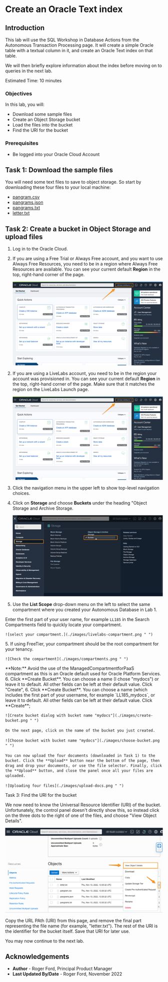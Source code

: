 # Create an Oracle Text index

## Introduction

This lab will use the SQL Workshop in Database Actions from the Autonomous Transaction Processing page. It will create a simple Oracle table with a textual column in it, and create an Oracle Text index on that table.

We will then briefly explore information about the index before moving on to queries in the next lab.

Estimated Time: 10 minutes

### Objectives

In this lab, you will:

* Download some sample files
* Create an Object Storage bucket
* Load the files into the bucket
* Find the URI for the bucket

### Prerequisites

* Be logged into your Oracle Cloud Account

## Task 1: Download the sample files

You will need some text files to save to object storage. So start by downloading these four files to your local machine:

* [pangram.csv](./files/pangram.csv?download=1 "pangram.csv download")
* [pangrams.json](./files/pangrams.json?download=1 "pangrams.json download")
* [pangrams.txt](./files/pangrams.txt?download=1 "pangrams.txt download")
* [letter.txt](./files/letter.txt?download=1 "letter.txt download")

## Task 2: Create a bucket in Object Storage and upload files

1. Log in to the Oracle Cloud.

<if type="freetier">

2. If you are using a Free Trial or Always Free account, and you want to use Always Free Resources, you need to be in a region where Always Free Resources are available. You can see your current default **Region** in the top, right-hand corner of the page.

    ![Select region on the far upper-right corner of the page.](./images/region.png " ")

</if>
<if type="livelabs">

2. If you are using a LiveLabs account, you need to be in the region your account was provisioned in. You can see your current default **Region** in the top, right-hand corner of the page. Make sure that it matches the region on the LiveLabs Launch page.

    ![Select region on the far upper-right corner of the page.](./images/region.png " ")

</if>

3. Click the navigation menu in the upper left to show top-level navigation choices.

4. Click on **Storage** and choose **Buckets** under the heading "Object Storage and Archive Storage.

    ![Click Autonomous Transaction Processing](./images/buckets.png " ")

5. Use the __List Scope__ drop-down menu on the left to select the same compartment where you created your Autonomous Database in Lab 1.

<if type="livelabs">Enter the first part of your user name, for example `LL185` in the Search Compartments field to quickly locate your compartment.

    ![select your compartment.](./images/livelabs-compartment.png " ")

</if>
<if type="freetier">
5. If using FreeTier, your compartment should be the root compartment for your tenancy.

    ![Check the compartment](./images/compartments.png " ")
</if>

<if type="freetier">
   **Note:** Avoid the use of the ManagedCompartmentforPaaS compartment as this is an Oracle default used for Oracle Platform Services.
</if>

<if type="freetier">
6. Click **Create Bucket**. You can choose a name (I chose &quot;mydocs&quot;) or leave it to default. All other fields can be left at their default value. Click &quot;Create&quot;, 
</if>

<if type="livelabs">
6. Click **Create Bucket**. You can choose a name (which includes the first part of your username, for example `LL185_mydocs`, or leave it to default. All other fields can be left at their default value. Click **Create**;
</if>

    ![Create bucket dialog with bucket name "mydocs"](./images/create-bucket.png " ")

    On the next page, click on the name of the bucket you just created.

    ![Choose bucket with bucket name "mydocs"](./images/choose-bucket.png " ")

    You can now upload the four documents (downloaded in Task 1) to the bucket. Click the **Upload** button near the bottom of the page, then drag and drop your documents, or use the file selector. Finally, click the **Upload** button, and close the panel once all your files are uploaded.

    ![Uploading four files](./images/upload-docs.png " ")

Task 3: Find the URI for the bucket

We now need to know the Universal Resource Identifier (URI) of the bucket. Unfortunately, the control panel doesn't directly show this, so instead click on the three dots to the right of one of the files, and choose &quot;View Object Details&quot;.</p>


![view object details](./images/view-details.png " ")

<p>Copy the URL PAth (URI) from this page, and remove the final part representing the file name (for example, &quot;letter.txt&quot;). The rest of the URI is the identifier for the bucket itself. Save that URI for later use.</p>

You may now continue to the next lab.

## Acknowledgements

- **Author** - Roger Ford, Principal Product Manager
- **Last Updated By/Date** - Roger Ford, November 2022


[def]: ./files/letter.txt?download=1